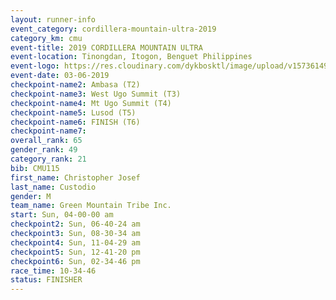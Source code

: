 ```yaml
---
layout: runner-info 
event_category: cordillera-mountain-ultra-2019 
category_km: cmu 
event-title: 2019 CORDILLERA MOUNTAIN ULTRA 
event-location: Tinongdan, Itogon, Benguet Philippines 
event-logo: https://res.cloudinary.com/dykbosktl/image/upload/v1573614960/Logo/Cordillera-Mountain-Ultra-2019-1280_wxhrmh.jpg 
event-date: 03-06-2019 
checkpoint-name2: Ambasa (T2) 
checkpoint-name3: West Ugo Summit (T3) 
checkpoint-name4: Mt Ugo Summit (T4) 
checkpoint-name5: Lusod (T5) 
checkpoint-name6: FINISH (T6) 
checkpoint-name7: 
overall_rank: 65
gender_rank: 49
category_rank: 21
bib: CMU115
first_name: Christopher Josef
last_name: Custodio
gender: M
team_name: Green Mountain Tribe Inc.
start: Sun, 04-00-00 am
checkpoint2: Sun, 06-40-24 am
checkpoint3: Sun, 08-30-34 am
checkpoint4: Sun, 11-04-29 am
checkpoint5: Sun, 12-41-20 pm
checkpoint6: Sun, 02-34-46 pm
race_time: 10-34-46
status: FINISHER
---
```


